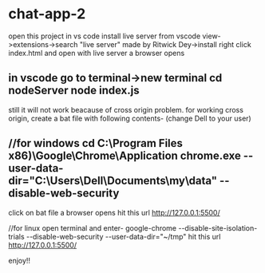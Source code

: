 # chat-app-2

open this project in vs code
install live server from vscode view->extensions->search "live server" made by Ritwick Dey->install 
right click index.html and open with live server 
a browser opens


in vscode go to terminal->new terminal 
cd nodeServer
node index.js
------------
still it will not work beacause of cross origin problem.
for working cross origin, create a bat file with following contents-
(change Dell to your user)

//for windows
cd C:\Program Files x86)\Google\Chrome\Application
chrome.exe --user-data-dir="C:\Users\Dell\Documents\my\data" --disable-web-security
------
click on bat file
a browser opens
hit this url  http://127.0.0.1:5500/


//for linux
open terminal and enter-
google-chrome --disable-site-isolation-trials --disable-web-security --user-data-dir="~/tmp"
hit this url  http://127.0.0.1:5500/

enjoy!!
